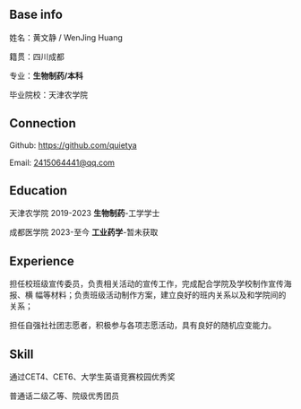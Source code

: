 ## Base info

姓名：黄文静 / WenJing Huang

籍贯：四川成都

专业：<strong>生物制药/本科</strong>

毕业院校：天津农学院

## Connection

Github: <a href="https://github.com/quietya" target="_blank">https://github.com/quietya</a>

Email: <a>2415064441@qq.com</a>

## Education

天津农学院 2019-2023 <strong>生物制药</strong>-工学学士

成都医学院 2023-至今 <strong>工业药学</strong>-暂未获取

## Experience

担任校班级宣传委员，负责相关活动的宣传⼯作，完成配合学院及学校制作宣传海报、横
幅等材料；负责班级活动制作⽅案，建⽴良好的班内关系以及和学院间的关系；

担任⾃强社社团志愿者，积极参与各项志愿活动，具有良好的随机应变能⼒。


## Skill

通过CET4、CET6、⼤学⽣英语竞赛校园优秀奖

普通话⼆级⼄等、院级优秀团员
